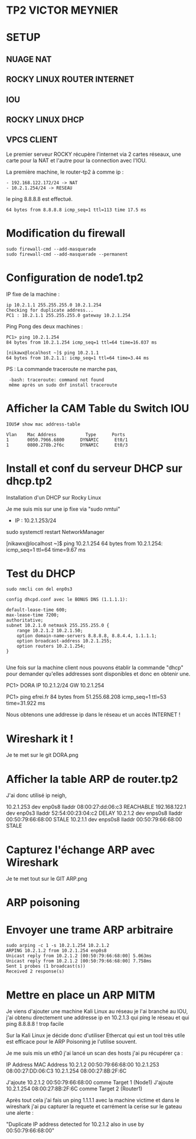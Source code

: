 # TP2 VICTOR MEYNIER 

# SETUP

## NUAGE NAT
## ROCKY LINUX ROUTER INTERNET
## IOU
## ROCKY LINUX DHCP
## VPCS CLIENT

Le premier serveur ROCKY récupère l'internet via 2 cartes réseaux, une carte pour la NAT et l'autre pour la connection avec l'IOU.

La première machine, le router-tp2 à comme ip :

```
- 192.168.122.172/24 -> NAT
- 10.2.1.254/24 -> RESEAU
```

le ping 8.8.8.8 est effectué.
```
64 bytes from 8.8.8.8 icmp_seq=1 ttl=113 time 17.5 ms
```

# Modification du firewall

```
sudo firewall-cmd --add-masquerade
sudo firewall-cmd --add-masquerade --permanent
```

# Configuration de node1.tp2

IP fixe de la machine :

```
ip 10.2.1.1 255.255.255.0 10.2.1.254
Checking for duplicate address...
PC1 : 10.2.1.1 255.255.255.0 gateway 10.2.1.254
```

Ping Pong des deux machines :

```
PC1> ping 10.2.1.254
84 bytes from 10.2.1.254 icmp_seq=1 ttl=64 time=16.037 ms

[nikawx@localhost ~]$ ping 10.2.1.1
64 bytes from 10.2.1.1: icmp_seq=1 ttl=64 time=3.44 ms
```
PS : La commande traceroute ne marche pas,

     -bash: traceroute: command not found
     même après un sudo dnf install traceroute

# Afficher la CAM Table du Switch IOU

```
IOU5# show mac address-table

Vlan    Mac Address           Type      Ports
1       0050.7966.6800      DYNAMIC      Et0/1
1       0800.278b.2f6c      DYNAMIC      Et0/3

```

# Install et conf du serveur DHCP sur dhcp.tp2

Installation d'un DHCP sur Rocky Linux

Je me suis mis sur une ip fixe via "sudo nmtui"

 - IP : 10.2.1.253/24 

sudo systemctl restart NetworkManager

[nikawx@localhost ~]$ ping 10.2.1.254
64 bytes from 10.2.1.254: icmp_seq=1 ttl=64 time=9.67 ms

# Test du DHCP

```
sudo nmcli con del enp0s3

config dhcpd.conf avec le BONUS DNS (1.1.1.1):

default-lease-time 600;
max-lease-time 7200;
authoritative;
subnet 10.2.1.0 netmask 255.255.255.0 {
    range 10.2.1.2 10.2.1.50;
    option domain-name-servers 8.8.8.8, 8.8.4.4, 1.1.1.1;
    option broadcast-address 10.2.1.255;
    option routers 10.2.1.254;
}


```

Une fois sur la machine client nous pouvons établir la commande "dhcp" pour demander qu'elles addresses sont disponibles et donc en obtenir une.

PC1> DORA IP 10.2.1.2/24 GW 10.2.1.254

PC1> ping efrei.fr
84 bytes from 51.255.68.208 icmp_seq=1 ttl=53 time=31.922 ms

Nous obtenons une addresse ip dans le réseau et un accès INTERNET !


# Wireshark it !

Je te met sur le git DORA.png

# Afficher la table ARP de router.tp2

J'ai donc utilisé ip neigh, 

10.2.1.253 dev enp0s8 lladdr 08:00:27:dd:06:c3 REACHABLE
192.168.122.1 dev enp0s3 lladdr 52:54:00:23:04:c2 DELAY
10.2.1.2 dev enps0s8 lladdr 00:50:79:66:68:00 STALE
10.2.1.1 dev enps0s8 lladdr 00:50:79:66:68:00 STALE

# Capturez l'échange ARP avec Wireshark

Je te met tout sur le GIT ARP.png

# ARP poisoning

# Envoyer une trame ARP arbitraire

```
sudo arping -c 1 -s 10.2.1.254 10.2.1.2
ARPING 10.2.1.2 from 10.2.1.254 enp0s8
Unicast reply from 10.2.1.2 [00:50:79:66:68:00] 5.063ms
Unicast reply from 10.2.1.2 [00:50:79:66:68:00] 7.758ms
Sent 1 probes (1 broadcast(s))
Received 2 response(s)

```
# Mettre en place un ARP MITM

Je viens d'ajouter une machine Kali Linux au réseau je l'ai branché au IOU, j'ai obtenu directement une addresse ip en 10.2.1.3 qui ping le réseau et qui ping 8.8.8.8 ! trop facile 

Sur la Kali Linux je décide donc d'utiliser Ethercat qui est un tool très utile est efficace pour le ARP Poisoning je l'utilise souvent.

Je me suis mis un eth0 j'ai lancé un scan des hosts j'ai pu récupérer ça :

IP Address          MAC Address
10.2.1.2            00:50:79:66:68:00
10.2.1.253          08:00:27:DD:06:C3
10.2.1.254          08:00:27:8B:2F:6C

J'ajoute 10.2.1.2 00:50:79:66:68:00 comme Target 1 (Node1)
J'ajoute 10.2.1.254 08:00:27:8B:2F:6C comme Target 2 (Router1)

Après tout cela j'ai fais un ping 1.1.1.1 avec la machine victime et dans le wireshark j'ai pu capturer la requete et carrément la cerise sur le gateau une alerte : 

"Duplicate IP address detected for 10.2.1.2 also in use by 00:50:79:66:68:00"













